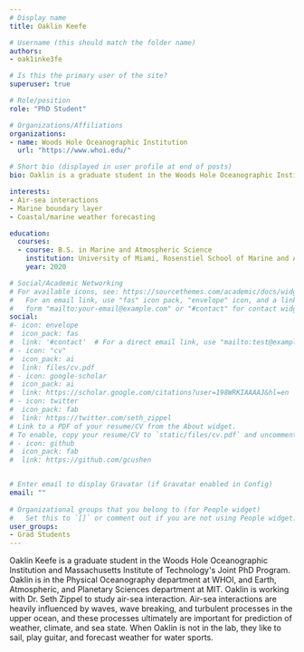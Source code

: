 ```yaml
---
# Display name
title: Oaklin Keefe

# Username (this should match the folder name)
authors:
- oak1inke3fe

# Is this the primary user of the site?
superuser: true

# Role/position
role: "PhD Student"

# Organizations/Affiliations
organizations:
- name: Woods Hole Oceanographic Institution
  url: "https://www.whoi.edu/"

# Short bio (displayed in user profile at end of posts)
bio: Oaklin is a graduate student in the Woods Hole Oceanographic Institution and Massachusetts Institute of Technology (MIT) Joint PhD Program. They study air/sea interactions with a focus on application to coastal/marine meteorology and forecasting.

interests:
- Air-sea interactions
- Marine boundary layer
- Coastal/marine weather forecasting

education:
  courses:
  - course: B.S. in Marine and Atmospheric Science 
    institution: University of Miami, Rosenstiel School of Marine and Atmospheric Science
    year: 2020

# Social/Academic Networking
# For available icons, see: https://sourcethemes.com/academic/docs/widgets/#icons
#   For an email link, use "fas" icon pack, "envelope" icon, and a link in the
#   form "mailto:your-email@example.com" or "#contact" for contact widget.
social:
#- icon: envelope
#  icon_pack: fas
#  link: '#contact'  # For a direct email link, use "mailto:test@example.org".
# - icon: "cv"
#  icon_pack: ai
#  link: files/cv.pdf
# - icon: google-scholar
#  icon_pack: ai
#  link: https://scholar.google.com/citations?user=198WRKIAAAAJ&hl=en
# - icon: twitter
#  icon_pack: fab
#  link: https://twitter.com/seth_zippel
# Link to a PDF of your resume/CV from the About widget.
# To enable, copy your resume/CV to `static/files/cv.pdf` and uncomment the lines below.  
# - icon: github
#  icon_pack: fab
#  link: https://github.com/gcushen


# Enter email to display Gravatar (if Gravatar enabled in Config)
email: ""
  
# Organizational groups that you belong to (for People widget)
#   Set this to `[]` or comment out if you are not using People widget.  
user_groups:
- Grad Students
---
```


Oaklin Keefe is a graduate student in the Woods Hole Oceanographic Institution and Massachusetts Institute of Technology's Joint PhD Program. Oaklin is in the Physical Oceanography department at WHOI, and Earth, Atmospheric, and Planetary Sciences department at MIT. Oaklin is working with Dr. Seth Zippel to study air-sea interaction. Air-sea interactions are heavily influenced by waves, wave breaking, and turbulent processes in the upper ocean, and these processes ultimately are important for prediction of weather, climate, and sea state. When Oaklin is not in the lab, they like to sail, play guitar, and forecast weather for water sports.

